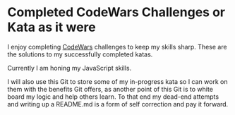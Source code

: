 # Completed CodeWars Challenges or Kata as it were

I enjoy completing [CodeWars](https://www.codewars.com/) challenges to keep my skills sharp. These are the solutions to my successfully completed katas.

Currently I am honing my JavaScript skills.

I will also use this Git to store some of my in-progress kata so I can work on them with the benefits Git offers, as another point of this Git is to white board my logic and help others learn. To that end my dead-end attempts and writing up a README.md is a form of self correction and pay it forward.
